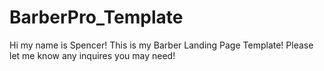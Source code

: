 # BarberPro_Template
Hi my name is Spencer! This is my Barber Landing Page Template! Please let me know any inquires you may need!
